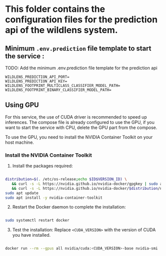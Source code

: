 # This folder contains the configuration files for the prediction api of the wildlens system.

## Minimum `.env.prediction` file template to start the service :

TODO: Add the minimum .env.prediction file template for the prediction api
```env
WILDLENS_PREDICTION_API_PORT=
WILDLENS_PREDICTION_API_KEY=
WILDLENS_FOOTPRINT_MULTICLASS_CLASSIFIER_MODEL_PATH=
WILDLENS_FOOTPRINT_BINARY_CLASSIFIER_MODEL_PATH=
```


## Using GPU

For this service, the use of CUDA driver is recommended to speed up inferences.
The compose file is already configured to use the GPU, if you want to start the service with CPU, delete the GPU part from the compose.

To use the GPU, you need to install the NVIDIA Container Toolkit on your host machine.

### Install the NVIDIA Container Toolkit
1. Install the packages required:
```bash

distribution=$(. /etc/os-release;echo $ID$VERSION_ID) \
   && curl -s -L https://nvidia.github.io/nvidia-docker/gpgkey | sudo apt-key add - \
   && curl -s -L https://nvidia.github.io/nvidia-docker/$distribution/nvidia-docker.list | sudo tee /etc/apt/sources.list.d/nvidia-docker.list
sudo apt update
sudo apt install -y nvidia-container-toolkit
```

2. Restart the Docker daemon to complete the installation:
```bash

sudo systemctl restart docker
```

3. Test the installation:
Replace `<CUDA_VERSION>` with the version of CUDA you have installed.
```bash

docker run --rm --gpus all nvidia/cuda:<CUDA_VERSION>-base nvidia-smi
```
